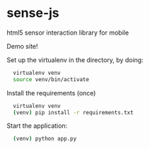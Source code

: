 sense-js
========

html5 sensor interaction library for mobile

Demo site!

Set up the virtualenv in the directory, by doing:

```sh
  virtualenv venv
  source venv/bin/activate
```

Install the requirements (once)

```sh
  virtualenv venv
  (venv) pip install -r requirements.txt
```

Start the application:
```sh
  (venv) python app.py
```
